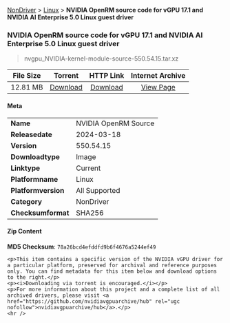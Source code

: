 
[NonDriver](/README.md)  >  [Linux](/index/NonDriver/Linux.md)  >  **NVIDIA OpenRM source code for vGPU 17.1 and NVIDIA AI Enterprise 5.0 Linux guest driver**


###    NVIDIA OpenRM source code for vGPU 17.1 and NVIDIA AI Enterprise 5.0 Linux guest driver

> nvgpu_NVIDIA-kernel-module-source-550.54.15.tar.xz   


| **File Size** | **Torrent**  | **HTTP Link** | **Internet Archive** |
|:-------------:|:------------:|:-------------:|:--------------------:|
| 12.81 MB |  [Download](https://archive.org/download/nvgpu_NVIDIA-kernel-module-source-550.54.15.tar.xz/nvgpu_NVIDIA-kernel-module-source-550.54.15.tar.xz_archive.torrent)       | [Download](https://archive.org/compress/nvgpu_NVIDIA-kernel-module-source-550.54.15.tar.xz) | [View Page](https://archive.org/details/nvgpu_NVIDIA-kernel-module-source-550.54.15.tar.xz)       |

#### Meta

<table>
<tr><td><strong>Name</strong></td><td>NVIDIA OpenRM Source</td></tr>
<tr><td><strong>Releasedate</strong></td><td>2024-03-18</td></tr>
<tr><td><strong>Version</strong></td><td>550.54.15</td></tr>
<tr><td><strong>Downloadtype</strong></td><td>Image</td></tr>
<tr><td><strong>Linktype</strong></td><td>Current</td></tr>
<tr><td><strong>Platformname</strong></td><td>Linux</td></tr>
<tr><td><strong>Platformversion</strong></td><td>All Supported</td></tr>
<tr><td><strong>Category</strong></td><td>NonDriver</td></tr>
<tr><td><strong>Checksumformat</strong></td><td>SHA256</td></tr>
</table>

#### Zip Content

**MD5 Checksum**: `78a26bcd4efddfd9b6f4676a5244ef49`

```text
<p>This item contains a specific version of the NVIDIA vGPU driver for a particular platform, preserved for archival and reference purposes only. You can find metadata for this item below and download options to the right.</p>
<p><i>Downloading via torrent is encouraged.</i></p>
<p>For more information about this project and a complete list of all archived drivers, please visit <a href="https://github.com/nvidiavgpuarchive/hub" rel="ugc nofollow">nvidiavgpuarchive/hub</a>.</p>
<hr />
```